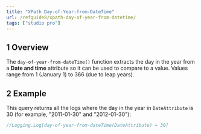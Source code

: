 ```yaml
---
title: "XPath Day-of-Year-from-DateTime"
url: /refguide8/xpath-day-of-year-from-datetime/
tags: ["studio pro"]
---
```


## 1 Overview

The `day-of-year-from-dateTime()` function extracts the day in the year from a **Date and time** attribute so it can be used to compare to a value. Values range from 1 (January 1) to 366 (due to leap years).

## 2 Example

This query returns all the logs where the day in the year in `DateAttribute` is 30 (for example, "2011-01-30" and "2012-01-30"):

```java
//Logging.Log[day-of-year-from-dateTime(DateAttribute) = 30]
```

